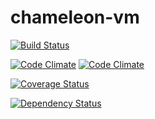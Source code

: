chameleon-vm
============
[![Build Status](https://travis-ci.org/chameleon-language/chameleon-vm.svg)](https://travis-ci.org/chameleon-language/chameleon-vm)

[![Code Climate](https://codeclimate.com/github/chameleon-language/chameleon-vm.png)](https://codeclimate.com/github/chameleon-language/chameleon-vm)
[![Code Climate](https://codeclimate.com/github/chameleon-language/chameleon-vm/coverage.png)](https://codeclimate.com/github/chameleon-language/chameleon-vm)

[![Coverage Status](https://coveralls.io/repos/chameleon-language/chameleon-vm/badge.png?branch=coveralls)](https://coveralls.io/r/chameleon-language/chameleon-vm?branch=coveralls)

[![Dependency Status](https://gemnasium.com/chameleon-language/chameleon-vm.svg)](https://gemnasium.com/chameleon-language/chameleon-vm)
